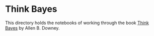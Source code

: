 # Think Bayes
This directory holds the notebooks of working through the book [Think Bayes](https://www.oreilly.com/library/view/think-bayes-2nd/9781492089452/) by Allen B. Downey.